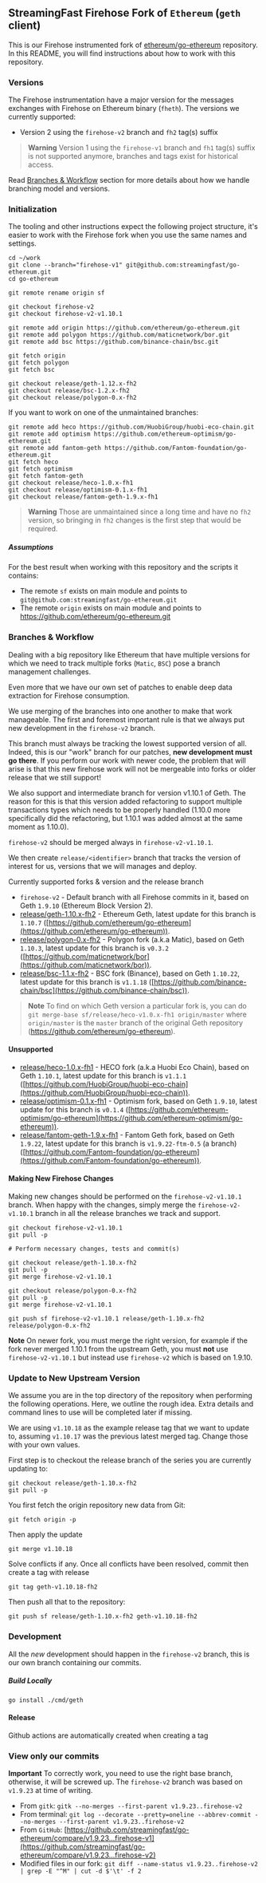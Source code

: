 ## StreamingFast Firehose Fork of `Ethereum` (`geth` client)

This is our Firehose instrumented fork of [ethereum/go-ethereum](https://github.com/ethereum/go-ethereum) repository. In this README, you will find instructions about how to work with this repository.

### Versions

The Firehose instrumentation have a major version for the messages exchanges with Firehose on Ethereum binary (`fheth`). The
versions we currently supported:

- Version 2 using the `firehose-v2` branch and `fh2` tag(s) suffix

> **Warning** Version 1 using the `firehose-v1` branch and `fh1` tag(s) suffix is not supported anymore, branches and tags exist for historical access.

Read [Branches & Workflow](#branches-&-workflow) section for more details about how we handle branching model and versions.

### Initialization

The tooling and other instructions expect the following project
structure, it's easier to work with the Firehose fork when you use
the same names and settings.

```
cd ~/work
git clone --branch="firehose-v1" git@github.com:streamingfast/go-ethereum.git
cd go-ethereum

git remote rename origin sf

git checkout firehose-v2
git checkout firehose-v2-v1.10.1

git remote add origin https://github.com/ethereum/go-ethereum.git
git remote add polygon https://github.com/maticnetwork/bor.git
git remote add bsc https://github.com/binance-chain/bsc.git

git fetch origin
git fetch polygon
git fetch bsc

git checkout release/geth-1.12.x-fh2
git checkout release/bsc-1.2.x-fh2
git checkout release/polygon-0.x-fh2
```

If you want to work on one of the unmaintained branches:

```
git remote add heco https://github.com/HuobiGroup/huobi-eco-chain.git
git remote add optimism https://github.com/ethereum-optimism/go-ethereum.git
git remote add fantom-geth https://github.com/Fantom-foundation/go-ethereum.git
git fetch heco
git fetch optimism
git fetch fantom-geth
git checkout release/heco-1.0.x-fh1
git checkout release/optimism-0.1.x-fh1
git checkout release/fantom-geth-1.9.x-fh1
```

> **Warning** Those are unmaintained since a long time and have no `fh2` version, so bringing in `fh2` changes is the first step that would be required.

##### Assumptions

For the best result when working with this repository and the scripts it contains:

- The remote `sf` exists on main module and points to `git@github.com:streamingfast/go-ethereum.git`
- The remote `origin` exists on main module and points to https://github.com/ethereum/go-ethereum.git

### Branches & Workflow

Dealing with a big repository like Ethereum that have multiple versions for which we need
to track multiple forks (`Matic`, `BSC`) pose a branch management challenges.

Even more that we have our own set of patches to enable deep data extraction
for Firehose consumption.

We use merging of the branches into one another to make that work manageable.
The first and foremost important rule is that we always put new development
in the `firehose-v2` branch.

This branch must always be tracking the lowest supported version of all. Indeed,
this is our "work" branch for our patches, **new development must go there**. If you
perform our work with newer code, the problem that will arise is that this new
firehose work will not be mergeable into forks or older release that we still
support!

We also support and intermediate branch for version v1.10.1 of Geth. The reason for this
is that this version added refactoring to support multiple transactions types which needs to be
properly handled (1.10.0 more specifically did the refactoring, but 1.10.1 was added almost at
the same moment as 1.10.0).

`firehose-v2` should be merged always in `firehose-v2-v1.10.1`.

We then create `release/<identifier>` branch that tracks the version of interest
for us, versions that we will manages and deploy.

Currently supported forks & version and the release branch

- `firehose-v2` - Default branch with all Firehose commits in it, based on Geth `1.9.10` (Ethereum Block Version 2).
- [release/geth-1.10.x-fh2](https://github.com/streamingfast/go-ethereum/tree/release/geth-1.10.x-fh2) - Ethereum Geth, latest update for this branch is `1.10.7` ([https://github.com/ethereum/go-ethereum](https://github.com/ethereum/go-ethereum)).
- [release/polygon-0.x-fh2](https://github.com/streamingfast/go-ethereum/tree/release/polygon-0.x-fh2) - Polygon fork (a.k.a Matic), based on Geth `1.10.3`, latest update for this branch is `v0.3.2` ([https://github.com/maticnetwork/bor](https://github.com/maticnetwork/bor)).
- [release/bsc-1.1.x-fh2](https://github.com/streamingfast/go-ethereum/tree/release/bsc-1.1.x-fh2) - BSC fork (Binance), based on Geth `1.10.22`, latest update for this branch is `v1.1.18` ([https://github.com/binance-chain/bsc](https://github.com/binance-chain/bsc)).

> **Note** To find on which Geth version a particular fork is, you can do `git merge-base sf/release/heco-v1.0.x-fh1 origin/master` where `origin/master` is the `master` branch of the original Geth repository (https://github.com/ethereum/go-ethereum).

#### Unsupported

- [release/heco-1.0.x-fh1](https://github.com/streamingfast/go-ethereum/tree/release/heco-1.0.x-fh1) - HECO fork (a.k.a Huobi Eco Chain), based on Geth `1.10.1`, latest update for this branch is `v1.1.1` ([https://github.com/HuobiGroup/huobi-eco-chain](https://github.com/HuobiGroup/huobi-eco-chain)).
- [release/optimism-0.1.x-fh1](https://github.com/streamingfast/go-ethereum/tree/release/optimism-0.1.x-fh1) - Optimism fork, based on Geth `1.9.10`, latest update for this branch is `v0.1.4` ([https://github.com/ethereum-optimism/go-ethereum](https://github.com/ethereum-optimism/go-ethereum)).
- [release/fantom-geth-1.9.x-fh1](https://github.com/streamingfast/go-ethereum/tree/release/fantom-geth-1.9.x-fh1) - Fantom Geth fork, based on Geth `1.9.22`, latest update for this branch is `v1.9.22-ftm-0.5` (a branch) ([https://github.com/Fantom-foundation/go-ethereum](https://github.com/Fantom-foundation/go-ethereum)).

#### Making New Firehose Changes

Making new changes should be performed on the `firehose-v2-v1.10.1` branch. When happy
with the changes, simply merge the `firehose-v2-v1.10.1` branch in all the release branches we track
and support.

    git checkout firehose-v2-v1.10.1
    git pull -p

    # Perform necessary changes, tests and commit(s)

    git checkout release/geth-1.10.x-fh2
    git pull -p
    git merge firehose-v2-v1.10.1

    git checkout release/polygon-0.x-fh2
    git pull -p
    git merge firehose-v2-v1.10.1

    git push sf firehose-v2-v1.10.1 release/geth-1.10.x-fh2 release/polygon-0.x-fh2

**Note** On newer fork, you must merge the right version, for example if the fork never merged 1.10.1 from the upstream Geth, you must **not** use
`firehose-v2-v1.10.1` but instead use `firehose-v2` which is based on 1.9.10.

### Update to New Upstream Version

We assume you are in the top directory of the repository when performing the following
operations. Here, we outline the rough idea. Extra details and command lines to use
will be completed later if missing.

We are using `v1.10.18` as the example release tag that we want to update to, assuming
`v1.10.17` was the previous latest merged tag. Change
those with your own values.

First step is to checkout the release branch of the series you are currently
updating to:

    git checkout release/geth-1.10.x-fh2
    git pull -p

You first fetch the origin repository new data from Git:

    git fetch origin -p

Then apply the update

    git merge v1.10.18

Solve conflicts if any. Once all conflicts have been resolved, commit then
create a tag with release

    git tag geth-v1.10.18-fh2

Then push all that to the repository:

    git push sf release/geth-1.10.x-fh2 geth-v1.10.18-fh2

### Development

All the *new* development should happen in the `firehose-v2` branch, this is our own branch
containing our commits.

##### Build Locally

    go install ./cmd/geth

#### Release

   Github actions are automatically created when creating a tag

### View only our commits

**Important** To correctly work, you need to use the right base branch, otherwise, it will be screwed up. The `firehose-v2`
branch was based on `v1.9.23` at time of writing.

* From `gitk`: `gitk --no-merges --first-parent v1.9.23..firehose-v2`
* From terminal: `git log --decorate --pretty=oneline --abbrev-commit --no-merges --first-parent v1.9.23..firehose-v2`
* From `GitHub`: [https://github.com/streamingfast/go-ethereum/compare/v1.9.23...firehose-v1](https://github.com/streamingfast/go-ethereum/compare/v1.9.23...firehose-v2)
* Modified files in our fork: `git diff --name-status v1.9.23..firehose-v2 | grep -E "^M" | cut -d $'\t' -f 2`
